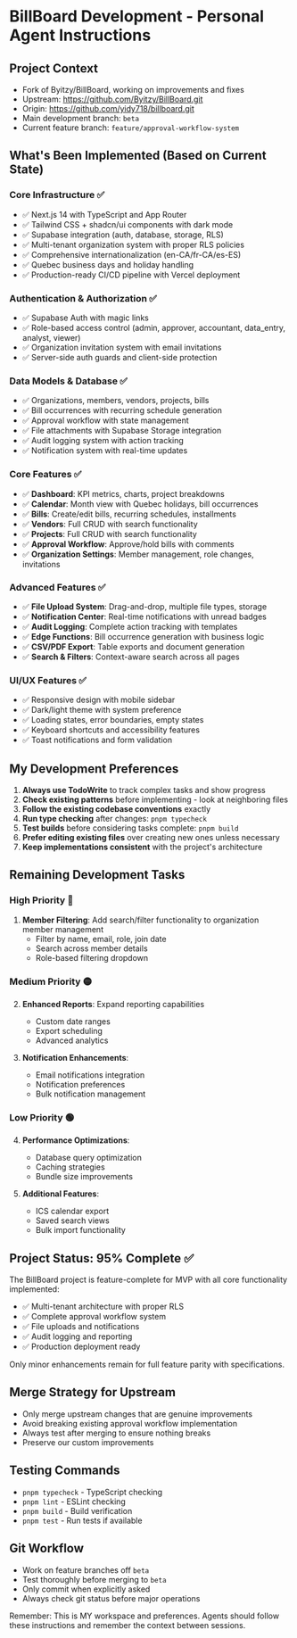 # BillBoard Development - Personal Agent Instructions

## Project Context
- Fork of Byitzy/BillBoard, working on improvements and fixes
- Upstream: https://github.com/Byitzy/BillBoard.git
- Origin: https://github.com/yidy718/billboard.git
- Main development branch: `beta`
- Current feature branch: `feature/approval-workflow-system`

## What's Been Implemented (Based on Current State)

### Core Infrastructure ✅
- ✅ Next.js 14 with TypeScript and App Router
- ✅ Tailwind CSS + shadcn/ui components with dark mode
- ✅ Supabase integration (auth, database, storage, RLS)
- ✅ Multi-tenant organization system with proper RLS policies
- ✅ Comprehensive internationalization (en-CA/fr-CA/es-ES)
- ✅ Quebec business days and holiday handling
- ✅ Production-ready CI/CD pipeline with Vercel deployment

### Authentication & Authorization ✅  
- ✅ Supabase Auth with magic links
- ✅ Role-based access control (admin, approver, accountant, data_entry, analyst, viewer)
- ✅ Organization invitation system with email invitations
- ✅ Server-side auth guards and client-side protection

### Data Models & Database ✅
- ✅ Organizations, members, vendors, projects, bills
- ✅ Bill occurrences with recurring schedule generation
- ✅ Approval workflow with state management
- ✅ File attachments with Supabase Storage integration
- ✅ Audit logging system with action tracking
- ✅ Notification system with real-time updates

### Core Features ✅
- ✅ **Dashboard**: KPI metrics, charts, project breakdowns
- ✅ **Calendar**: Month view with Quebec holidays, bill occurrences
- ✅ **Bills**: Create/edit bills, recurring schedules, installments
- ✅ **Vendors**: Full CRUD with search functionality  
- ✅ **Projects**: Full CRUD with search functionality
- ✅ **Approval Workflow**: Approve/hold bills with comments
- ✅ **Organization Settings**: Member management, role changes, invitations

### Advanced Features ✅
- ✅ **File Upload System**: Drag-and-drop, multiple file types, storage
- ✅ **Notification Center**: Real-time notifications with unread badges
- ✅ **Audit Logging**: Complete action tracking with templates
- ✅ **Edge Functions**: Bill occurrence generation with business logic
- ✅ **CSV/PDF Export**: Table exports and document generation
- ✅ **Search & Filters**: Context-aware search across all pages

### UI/UX Features ✅
- ✅ Responsive design with mobile sidebar
- ✅ Dark/light theme with system preference
- ✅ Loading states, error boundaries, empty states
- ✅ Keyboard shortcuts and accessibility features
- ✅ Toast notifications and form validation

## My Development Preferences
1. **Always use TodoWrite** to track complex tasks and show progress
2. **Check existing patterns** before implementing - look at neighboring files
3. **Follow the existing codebase conventions** exactly
4. **Run type checking** after changes: `pnpm typecheck`
5. **Test builds** before considering tasks complete: `pnpm build`
6. **Prefer editing existing files** over creating new ones unless necessary
7. **Keep implementations consistent** with the project's architecture

## Remaining Development Tasks

### High Priority 🔴
1. **Member Filtering**: Add search/filter functionality to organization member management
   - Filter by name, email, role, join date
   - Search across member details
   - Role-based filtering dropdown

### Medium Priority 🟡  
2. **Enhanced Reports**: Expand reporting capabilities
   - Custom date ranges
   - Export scheduling
   - Advanced analytics
   
3. **Notification Enhancements**: 
   - Email notifications integration
   - Notification preferences
   - Bulk notification management

### Low Priority 🟢
4. **Performance Optimizations**:
   - Database query optimization
   - Caching strategies
   - Bundle size improvements
   
5. **Additional Features**:
   - ICS calendar export
   - Saved search views
   - Bulk import functionality

## Project Status: 95% Complete ✅

The BillBoard project is feature-complete for MVP with all core functionality implemented:
- ✅ Multi-tenant architecture with proper RLS
- ✅ Complete approval workflow system  
- ✅ File uploads and notifications
- ✅ Audit logging and reporting
- ✅ Production deployment ready

Only minor enhancements remain for full feature parity with specifications.

## Merge Strategy for Upstream
- Only merge upstream changes that are genuine improvements
- Avoid breaking existing approval workflow implementation
- Always test after merging to ensure nothing breaks
- Preserve our custom improvements

## Testing Commands
- `pnpm typecheck` - TypeScript checking
- `pnpm lint` - ESLint checking  
- `pnpm build` - Build verification
- `pnpm test` - Run tests if available

## Git Workflow
- Work on feature branches off `beta`
- Test thoroughly before merging to `beta`
- Only commit when explicitly asked
- Always check git status before major operations

Remember: This is MY workspace and preferences. Agents should follow these instructions and remember the context between sessions.